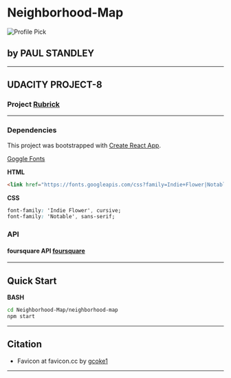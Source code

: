 # Neighborhood-Map

![Profile Pick](http://res.cloudinary.com/pieol2/image/upload/v1516543296/profile-small.png)

## by **__PAUL STANDLEY__**

---

## UDACITY PROJECT-8

### Project __[Rubrick](https://review.udacity.com/#!/rubrics/1351/view)__

---

### Dependencies

This project was bootstrapped with [Create React App](https://github.com/facebookincubator/create-react-app).

[Goggle Fonts](https://fonts.google.com/?selection.family=Indie+Flower|Notable)

**HTML**

```HTML
<link href="https://fonts.googleapis.com/css?family=Indie+Flower|Notable" rel="stylesheet">
```

**CSS**

```CSS
font-family: 'Indie Flower', cursive;
font-family: 'Notable', sans-serif;
```

### **API**

#### foursquare API [foursquare](https://foursquare.com)

---

## Quick Start

**BASH**

```BASH
cd Neighborhood-Map/neighborhood-map
npm start
```

---

## Citation

* Favicon at favicon.cc by [gcoke1](https://www.favicon.cc/?action=icon&file_id=873941)

---